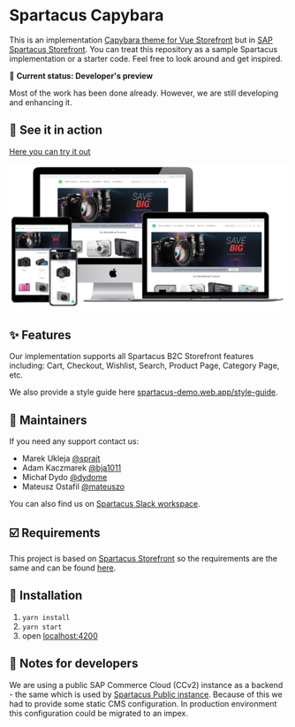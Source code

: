 # Spartacus Capybara

This is an implementation [Capybara theme for Vue Storefront](https://github.com/DivanteLtd/vsf-capybara) but in [SAP Spartacus Storefront](https://github.com/SAP/spartacus). You can treat this repository as a sample Spartacus implementation or a starter code. Feel free to look around and get inspired.

🔨  **Current status: Developer's preview**

Most of the work has been done already. However, we are still developing and enhancing it.

## 🚀 See it in action

[Here you can try it out](https://spartacus-demo.web.app/)

[![spartacus-mockup](spartacus-capybara-mockup.png)](https://spartacus-demo.web.app/)

## ✨  Features

Our implementation supports all Spartacus B2C Storefront features including: Cart, Checkout, Wishlist, Search, Product Page, Category Page, etc.

We also provide a style guide here [spartacus-demo.web.app/style-guide](https://spartacus-demo.web.app/style-guide).

## 👥  Maintainers

If you need any support contact us:

- Marek Ukleja [@sprajt](https://github.com/sprajt)
- Adam Kaczmarek [@bja1011](https://github.com/bja1011)
- Michał Dydo [@dydome](https://github.com/dydome)
- Mateusz Ostafil [@mateuszo](https://github.com/mateuszo)

You can also find us on [Spartacus Slack workspace](https://join.slack.com/t/spartacus-storefront/shared_invite/enQtNDM1OTI3OTMwNjU5LTg1NGVjZmFkZjQzODc1MzFhMjc3OTZmMzIzYzg0YjMwODJiY2YxYjA5MTE5NjVmN2E5NjMxNjEzMGNlMDRjMjU).

## ☑️  Requirements

This project is based on [Spartacus Storefront](https://github.com/SAP/spartacus) so the requirements are the same and can be found [here](https://github.com/SAP/spartacus#requirements).

## 🔌  Installation

1. `yarn install`
2. `yarn start`
3. open [localhost:4200](http://localhost:4200)

## 📓  Notes for developers

We are using a public SAP Commerce Cloud (CCv2) instance as a backend - the same which is used by [Spartacus Public instance](https://stackblitz.com/edit/angular-b9ayx6?file=src%2Fapp%2Fapp.component.html). Because of this we had to provide some static CMS configuration. In production environment this configuration could be migrated to an impex.
